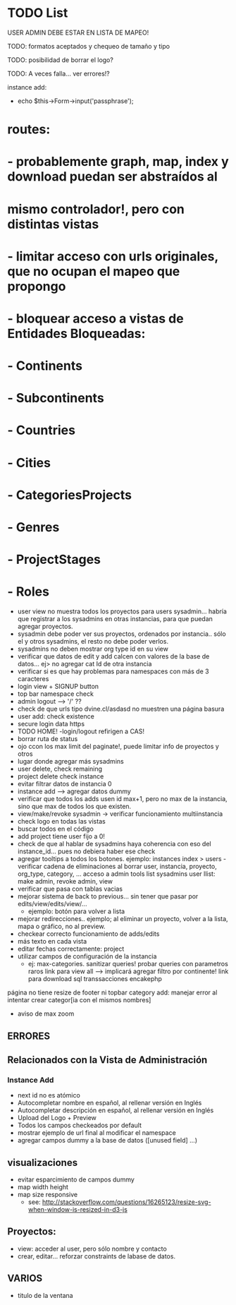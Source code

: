# TODO List

USER ADMIN DEBE ESTAR EN LISTA DE MAPEO!

<p>TODO: formatos aceptados y chequeo de tamaño y tipo</p>
<p>TODO: posibilidad de borrar el logo?</p>
<p>TODO: A veces falla... ver errores!?</p>


instance add:
- echo $this->Form->input('passphrase');


# routes: 
# - probablemente graph, map, index y download puedan ser abstraídos al 
# mismo controlador!, pero con distintas vistas
#
# - limitar acceso con urls originales, que no ocupan el mapeo que propongo
# - bloquear acceso a vistas de Entidades Bloqueadas:
#    - Continents
#    - Subcontinents
#    - Countries
#    - Cities
#    - CategoriesProjects
#    - Genres
#    - ProjectStages
#    - Roles


- user view no muestra todos los proyectos para users sysadmin... habría que registrar a los sysadmins en otras instancias, para que puedan agregar proyectos.
- sysadmin debe poder ver sus proyectos, ordenados por instancia.. sólo el y otros sysadmins, el resto no debe poder verlos.
- sysadmins no deben mostrar org type id en su view
- verificar que datos de edit y add calcen con valores de la base de datos... ej> no agregar cat Id de otra instancia
- verificar si es que hay problemas para namespaces con más de 3 caracteres
- login view + SIGNUP button
- top bar namespace check
- admin logout --> '/'  ??
- check de que urls tipo dvine.cl/asdasd no muestren una página basura
- user add: check existence
- secure login data https
- TODO HOME!
-login/logout refirigen a CAS!
- borrar ruta de status
- ojo ccon los max limit del paginate!, puede limitar info de proyectos y otros
- lugar donde agregar más sysadmins
- user delete, check remaining
- project delete check instance
- evitar filtrar datos de instancia 0
- instance add --> agregar datos dummy
- verificar que todos los adds usen id max+1, pero no max de la instancia, sino que max de todos los que existen.
- view/make/revoke sysadmin -> verificar funcionamiento multiinstancia
- check logo en todas las vistas
- buscar todos en el código
- add project tiene user fijo a 0!
- check de que al hablar de sysadmins haya coherencia con eso del instance_id... pues no debiera haber ese check
- agregar tooltips a todos los botones. ejemplo: instances index > users
-verificar cadena de eliminaciones al borrar user, instancia, proyecto, org_type, category, ...
acceso a admin tools
list sysadmins
user llist: make admin, revoke admin, view
- verificar que pasa con tablas vacias
- mejorar sistema de back to previous... sin tener que pasar por edits/view/edits/view/...
	- ejemplo: botón para volver a lista
- mejorar redirecciones.. ejemplo; al eliminar un proyecto, volver a la lista, mapa o gráfico, no al preview.
- checkear correcto funcionamiento de adds/edits
- más texto en cada vista
- editar fechas correctamente: project
- utilizar campos de configuración de la instancia
	- ej: max-categories.
sanitizar queries!
probar queries con parametros raros
link para view all --> implicará  agregar filtro por continente!
link para download
sql transsacciones encakephp


página no tiene resize de footer ni topbar
category add: manejar error al intentar crear categor[ia con el mismos nombres]

<!-- TODO: mostrar filtro actual -->

- aviso de max zoom

## ERRORES

## Relacionados con la Vista de Administración

### Instance Add

- next id no es atómico
- Autocompletar nombre en español, al rellenar versión en Inglés
- Autocompletar descripción en español, al rellenar versión en Inglés
- Upload del Logo + Preview
- Todos los campos checkeados por default
- mostrar ejemplo de url final al modificar el namespace
- agregar campos dummy a la base de datos ([unused field] ...)


## visualizaciones
- evitar esparcimiento de campos dummy
- map width height
- map size responsive
	- see: http://stackoverflow.com/questions/16265123/resize-svg-when-window-is-resized-in-d3-js

## Proyectos:

- view: acceder al user, pero sólo nombre y contacto
- crear, editar... reforzar constraints de labase de datos.

## VARIOS

- titulo de la ventana